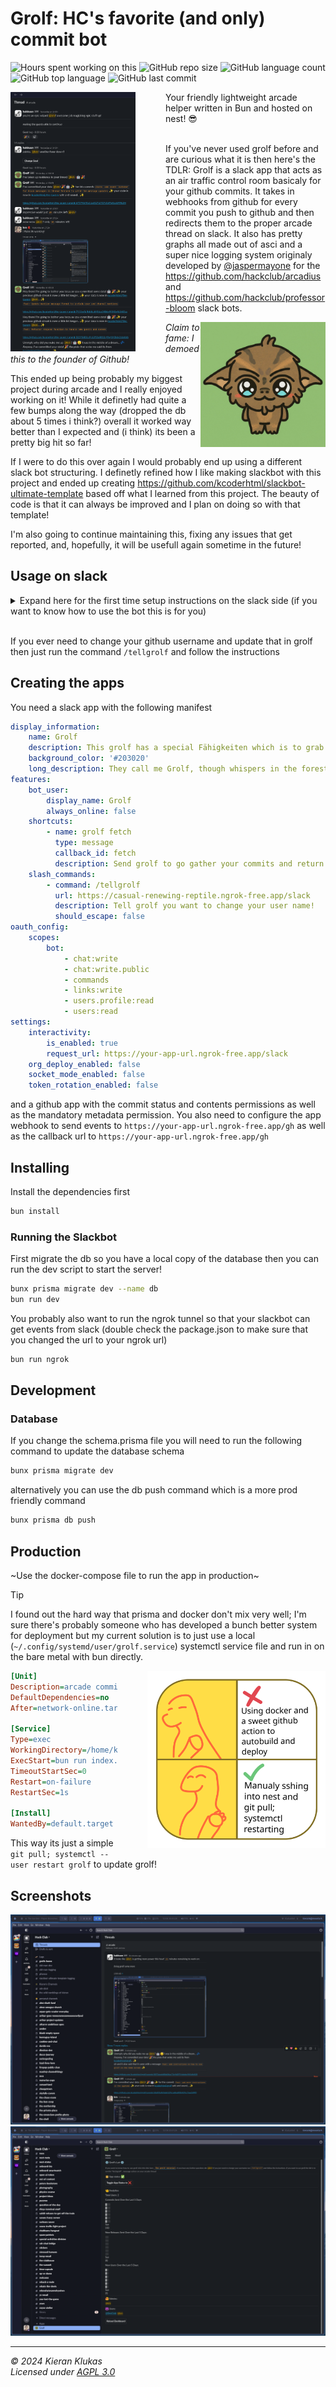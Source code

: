 # Grolf: HC's favorite (and only) commit bot

![Hours spent working on this](https://waka.hackclub.com/api/badge/U062UG485EE/interval:any/project:grolf)
![GitHub repo size](https://img.shields.io/github/repo-size/kcoderhtml/grolf)
![GitHub language count](https://img.shields.io/github/languages/count/kcoderhtml/grolf)
![GitHub top language](https://img.shields.io/github/languages/top/kcoderhtml/grolf)
![GitHub last commit](https://img.shields.io/github/last-commit/kcoderhtml/grolf)

<img src="https://github.com/kcoderhtml/grolf/raw/master/.github/images/grolf-thread.png" align="left" width="200" style="padding-right: 3rem"/>
Your friendly lightweight arcade helper written in Bun and hosted on nest! 😎

</br>
</br>

If you've never used grolf before and are curious what it is then here's the TDLR: Grolf is a slack app that acts as an air traffic control room basicaly for your github commits. It takes in webhooks from github for every commit you push to github and then redirects them to the proper arcade thread on slack. It also has pretty graphs all made out of asci and a super nice logging system originaly developed by [@jaspermayone](https://github.com/jaspermayone) for the https://github.com/hackclub/arcadius and https://github.com/hackclub/professor-bloom slack bots.

<img src="https://github.com/kcoderhtml/grolf/raw/master/.github/images/grolf.jpg" align="right" width="200"/>

_Claim to fame: I demoed this to the founder of Github!_

This ended up being probably my biggest project during arcade and I really enjoyed working on it! While it definetly had quite a few bumps along the way (dropped the db about 5 times i think?) overall it worked way better than I expected and (i think) its been a pretty big hit so far!

If I were to do this over again I would probably end up using a different slack bot structuring. I definetly refined how I like making slackbot with this project and ended up creating https://github.com/kcoderhtml/slackbot-ultimate-template based off what I learned from this project. The beauty of code is that it can always be improved and I plan on doing so with that template!

I'm also going to continue maintaining this, fixing any issues that get reported, and, hopefully, it will be usefull again sometime in the future!

## Usage on slack

<details>
  <summary>Expand here for the first time setup instructions on the slack side (if you want to know how to use the bot this is for you)</summary>

  <br/>

First you need to create a new arcade session like below:  
 ![arcade session](https://github.com/kcoderhtml/grolf/raw/master/.github/images/arcade-thread.png)  
 Next click the three dots next to your thread's top message  
 ![message actions popup](https://github.com/kcoderhtml/grolf/raw/master/.github/images/arcade-message-shortcuts.png)  
 Now click the message shortcuts button and search for `fetch grolf` in the popup  
 ![the message shortcuts popup](https://github.com/kcoderhtml/grolf/raw/master/.github/images/messasge-shortcuts.png)  
 Now click the fetch grolf shortcut and follow the instructions grolf gives you to authorize your acount with github (if there was a database reset and you need to do this again then enter your github username in the popup follow the link displayed to install grolf and then delete the grolf app from your github acount then reinstall it acording to grolf's instructions)  
 ![grolf's github login popup](https://github.com/kcoderhtml/grolf/raw/master/.github/images/grolf-github-login.png)  
 When installing the grolf app I recommend checking all repositories so that grolf will just work regardless of what you are working on but you can also chose specific repositories if you feel more comfortable that way.  
 ![grolf github installation](https://github.com/kcoderhtml/grolf/raw/master/.github/images/grolf-github-install.png)  
 Grolf will now send a message in your arcade thread and you are good to go!  
 ![grolf listening message](https://github.com/kcoderhtml/grolf/raw/master/.github/images/grolf-listening-message.png)

</details>

<br/>

If you ever need to change your github username and update that in grolf then just run the command `/tellgrolf` and follow the instructions

## Creating the apps

You need a slack app with the following manifest

```yaml
display_information:
    name: Grolf
    description: This grolf has a special Fähigkeiten which is to grab your git commits and plop them somewhere
    background_color: '#203020'
    long_description: They call me Grolf, though whispers in the forest say I'm born from moonlight and fallen leaves. I wouldn't know, honestly, my memories start with the damp earth and the sweet smell of moss. I'm not much to look at, a furry green fellow with a single, bright leaf sprouting from my back. But don't let that fool you! Lately, I feel a strange pull towards the programmers' world, a place buzzing with light and strange symbols. Sometimes, I can't resist grabbing a sparkly wisp of code from their machines and dropping it right in their online hangout. They get flustered, these programmers, but hey, a little chaos never hurt anyone, right? Besides, who knows, maybe they'll find a missing piece of their puzzle in my little gifts.
features:
    bot_user:
        display_name: Grolf
        always_online: false
    shortcuts:
        - name: grolf fetch
          type: message
          callback_id: fetch
          description: Send grolf to go gather your commits and return with them to this thread!
    slash_commands:
        - command: /tellgrolf
          url: https://casual-renewing-reptile.ngrok-free.app/slack
          description: Tell grolf you want to change your user name!
          should_escape: false
oauth_config:
    scopes:
        bot:
            - chat:write
            - chat:write.public
            - commands
            - links:write
            - users.profile:read
            - users:read
settings:
    interactivity:
        is_enabled: true
        request_url: https://your-app-url.ngrok-free.app/slack
    org_deploy_enabled: false
    socket_mode_enabled: false
    token_rotation_enabled: false
```

and a github app with the commit status and contents permissions as well as the mandatory metadata permission. You also need to configure the app webhook to send events to `https://your-app-url.ngrok-free.app/gh` as well as the callback url to `https://your-app-url.ngrok-free.app/gh`

## Installing

Install the dependencies first

```bash
bun install
```

### Running the Slackbot

First migrate the db so you have a local copy of the database then you can run the dev script to start the server!

```bash
bunx prisma migrate dev --name db
bun run dev
```

You probably also want to run the ngrok tunnel so that your slackbot can get events from slack (double check the package.json to make sure that you changed the url to your ngrok url)

```bash
bun run ngrok
```

## Development

### Database

If you change the schema.prisma file you will need to run the following command to update the database schema

```bash
bunx prisma migrate dev
```

alternatively you can use the db push command which is a more prod friendly command

```bash
bunx prisma db push
```

## Production

~Use the docker-compose file to run the app in production~

> [!TIP]
> I found out the hard way that prisma and docker don't mix very well; I'm sure there's probably someone who has developed a bunch better system for deployment but my current solution is to just use a local (`~/.config/systemd/user/grolf.service`) systemctl service file and run in on the bare metal with bun directly.

<img src="https://github.com/kcoderhtml/grolf/raw/master/.github/images/yea_nay.svg" align="right" width="285" style="padding-left: 3rem"/>

```ini
[Unit]
Description=arcade commit helper
DefaultDependencies=no
After=network-online.target

[Service]
Type=exec
WorkingDirectory=/home/kierank/grolf
ExecStart=bun run index.ts
TimeoutStartSec=0
Restart=on-failure
RestartSec=1s

[Install]
WantedBy=default.target
```

This way its just a simple `git pull; systemctl --user restart grolf` to update grolf!

## Screenshots

![An example of an arcade thread with grolf](https://github.com/kcoderhtml/grolf/raw/master/.github/images/thread.png)
![the apphome page of grolf](https://github.com/kcoderhtml/grolf/raw/master/.github/images/apphome.png)

---

_© 2024 Kieran Klukas_  
_Licensed under [AGPL 3.0](LICENSE.md)_
